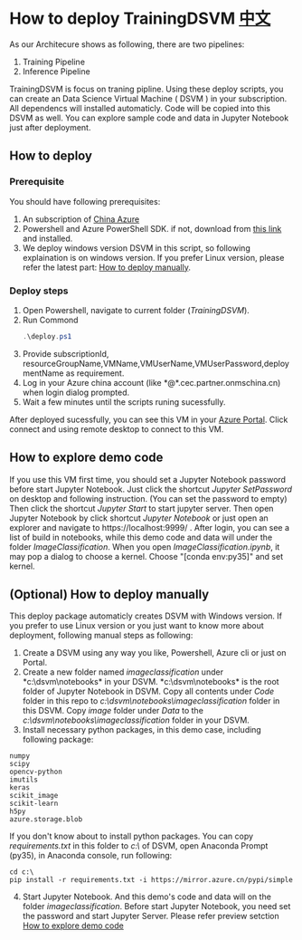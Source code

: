 # How to deploy TrainingDSVM [中文](README.md)
As our Architecure shows as following, there are two pipelines:
1. Training Pipeline
2. Inference Pipeline

TrainingDSVM is focus on traning pipline.
Using these deploy scripts, you can create an Data Science Virtual Machine ( DSVM ) in your subscription. 
All dependencs will installed automaticly. Code will be copied into this DSVM as well. You can explore sample code and data in Jupyter Notebook just after deployment.

## How to deploy

### Prerequisite
You should have following prerequisites:
1. An subscription of [China Azure](https://www.azure.cn/) 
2. Powershell and Azure PowerShell SDK. if not, download from [this link](https://github.com/Azure/azure-powershell/releases) and installed.  
3. We deploy windows version DSVM in this script, so following explaination is on windows version. If you prefer Linux version, please refer the latest part: [How to deploy manually](#optional-how-to-deploy-manually).

### Deploy steps
1. Open Powershell, navigate to current folder (*TrainingDSVM*).
2. Run Commond 
   ``` powershell
   .\deploy.ps1
   ```
3. Provide subscriptionId, resourceGroupName,VMName,VMUserName,VMUserPassword,deploymentName as requirement.
4. Log in your Azure china account (like \*@\*.cec.partner.onmschina.cn) when login dialog prompted.
5. Wait a few minutes until the scripts runing sucessfully.


After deployed sucessfully, you can see this VM in your [Azure Portal](https://portal.azure.cn/). Click connect and using remote desktop to connect to this VM.

## How to explore demo code
If you use this VM first time, you should set a Jupyter Notebook password before start Jupyter Notebook. Just  click the shortcut *Jupyter SetPassword* on desktop and following instruction. (You can set the password to empty)
Then click the shortcut *Jupyter Start* to start jupyter server. Then open Jupyter Notebook by click shortcut *Jupyter Notebook* or just open an explorer and navigate to https://localhost:9999/ .
After login, you can see a list of build in notebooks, while this demo code and data will under the folder *ImageClassification*. When you open *ImageClassification.ipynb*, it may pop a dialog to choose a kernel. Choose "[conda env:py35]" and set kernel.


## (Optional) How to deploy manually
This deploy package automaticly creates DSVM with Windows version. If you prefer to use Linux version or you just want to know more about deployment, following manual steps as following:
1. Create a DSVM using any way you like, Powershell, Azure cli or just on Portal.
2. Create a new folder named *imageclassification* under *c:\dsvm\notebooks\* in your DSVM. *c:\dsvm\notebooks\* is the root folder of Jupyter Notebook in DSVM. Copy all contents under *Code* folder in this repo to *c:\dsvm\notebooks\imageclassification* folder in this DSVM. Copy *image* folder under *Data* to the *c:\dsvm\notebooks\imageclassification* folder in your DSVM. 
3. Install necessary python packages, in this demo case, including following package:
```
numpy
scipy
opencv-python
imutils
keras
scikit_image
scikit-learn
h5py
azure.storage.blob
```
If you don't know about to install python packages. You can copy *requirements.txt* in this folder to *c:\\* of DSVM, open Anaconda Prompt (py35), in Anaconda console, run following:
``` 
cd c:\
pip install -r requirements.txt -i https://mirror.azure.cn/pypi/simple
```

4. Start Jupyter Notebook. And this demo's code and data will on the folder *imageclassification*. Before start Jupyter Notebook, you need set the password and start Jupyter Server. Please refer preview setction [How to explore demo code](#how-to-explore-demo-code)
